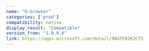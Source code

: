 ```yaml
---
name: "O-browser"
categories: ['prod']
compatibility: native
display_result: "Compatible"
version_from: "1.0.9.0"
link: https://apps.microsoft.com/detail/9N4TFBZK2C7S
---
```


